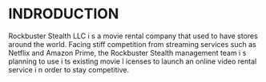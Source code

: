 # INDRODUCTION
  Rockbuster Stealth LLC i s a movie rental company that used to have stores around the
  world. Facing stiff competition from streaming services such as Netflix and Amazon Prime,
  the Rockbuster Stealth management team i s planning to use i ts existing movie l icenses to
  launch an online video rental service i n order to stay competitive.
